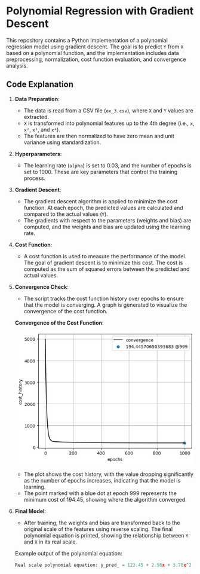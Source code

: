 # Polynomial Regression with Gradient Descent

This repository contains a Python implementation of a polynomial regression model using gradient descent. The goal is to predict `Y` from `X` based on a polynomial function, and the implementation includes data preprocessing, normalization, cost function evaluation, and convergence analysis.

## Code Explanation

1. **Data Preparation**:
   - The data is read from a CSV file (`ex_3.csv`), where `X` and `Y` values are extracted. 
   - `X` is transformed into polynomial features up to the 4th degree (i.e., `x`, `x²`, `x³`, and `x⁴`).
   - The features are then normalized to have zero mean and unit variance using standardization.

2. **Hyperparameters**:
   - The learning rate (`alpha`) is set to 0.03, and the number of epochs is set to 1000. These are key parameters that control the training process.

3. **Gradient Descent**:
   - The gradient descent algorithm is applied to minimize the cost function. At each epoch, the predicted values are calculated and compared to the actual values (`Y`).
   - The gradients with respect to the parameters (weights and bias) are computed, and the weights and bias are updated using the learning rate.

4. **Cost Function**:
   - A cost function is used to measure the performance of the model. The goal of gradient descent is to minimize this cost. The cost is computed as the sum of squared errors between the predicted and actual values.

5. **Convergence Check**:
   - The script tracks the cost function history over epochs to ensure that the model is converging. A graph is generated to visualize the convergence of the cost function.

   **Convergence of the Cost Function**:

   ![Convergence](https://github.com/MohamedAliSaada/polynomial_regression_using_the_gradient_descent/blob/main/convergence.png)

   - The plot shows the cost history, with the value dropping significantly as the number of epochs increases, indicating that the model is learning.
   - The point marked with a blue dot at epoch 999 represents the minimum cost of 194.45, showing where the algorithm converged.

6. **Final Model**:
   - After training, the weights and bias are transformed back to the original scale of the features using reverse scaling. The final polynomial equation is printed, showing the relationship between `Y` and `X` in its real scale.

   Example output of the polynomial equation:
   ```python
   Real scale polynomial equation: y_pred_ = 123.45 + 2.56x + 3.78x^2 + 4.90x^3 + 5.67x^4
